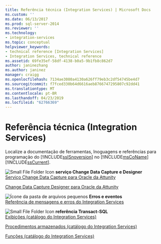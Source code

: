 ```yaml
---
title: Referência técnica (Integration Services) | Microsoft Docs
ms.custom: ''
ms.date: 06/13/2017
ms.prod: sql-server-2014
ms.reviewer: ''
ms.technology:
- integration-services
ms.topic: conceptual
helpviewer_keywords:
- technical reference [Integration Services]
- Integration Services, technical reference
ms.assetid: 69fe35ef-58df-4138-b0a5-9b1fb8c862d7
author: janinezhang
ms.author: janinez
manager: craigg
ms.openlocfilehash: 7134ae3080a4130a626ff79eb3c2df54745be4d7
ms.sourcegitcommit: f7fced330b64d6616aeb8766747295807c92dd41
ms.translationtype: MT
ms.contentlocale: pt-BR
ms.lasthandoff: 04/23/2019
ms.locfileid: "62766369"
---
```

# <a name="technical-reference-integration-services"></a>Referência técnica (Integration Services)
  Localize a documentação de ferramentas, lnoguagens e referências para programação do [!INCLUDE[ssISnoversion](../includes/ssisnoversion-md.md)] no [!INCLUDE[msCoName](../includes/msconame-md.md)] [!INCLUDE[ssCurrent](../includes/sscurrent-md.md)].  
  
 ![Small File Folder Icon](media/filefolder-small.gif "Small File Folder Icon") **serviço Change Data Capture e Designer**  
 [Serviço Change Data Capture para Oracle da Attunity](change-data-capture/change-data-capture-service-for-oracle-by-attunity.md)  
  
 [Change Data Capture Designer para Oracle da Attunity](change-data-capture/change-data-capture-designer-for-oracle-by-attunity.md)  
  
 ![Ícone da pasta de arquivos pequenos](media/filefolder-small.gif "Ícone da pasta de arquivos pequenos") **Erros e eventos**  
 [Referência de mensagens e erros do Integration Services](../../2014/integration-services/integration-services-error-and-message-reference.md)  
  
 ![Small File Folder Icon](media/filefolder-small.gif "Small File Folder Icon") **referência Transact-SQL**  
 [Exibições &#40;catálogo do Integration Services&#41;](/sql/integration-services/system-views/views-integration-services-catalog)  
  
 [Procedimentos armazenados &#40;catálogo do Integration Services&#41;](/sql/integration-services/system-stored-procedures/stored-procedures-integration-services-catalog)  
  
 [Funções &#40;catálogo do Integration Services&#41;](performance/performance-counters.md)  
  
  
